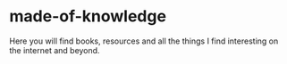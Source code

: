 # made-of-knowledge
Here you will find books, resources and all the things I find interesting on the internet and beyond.
